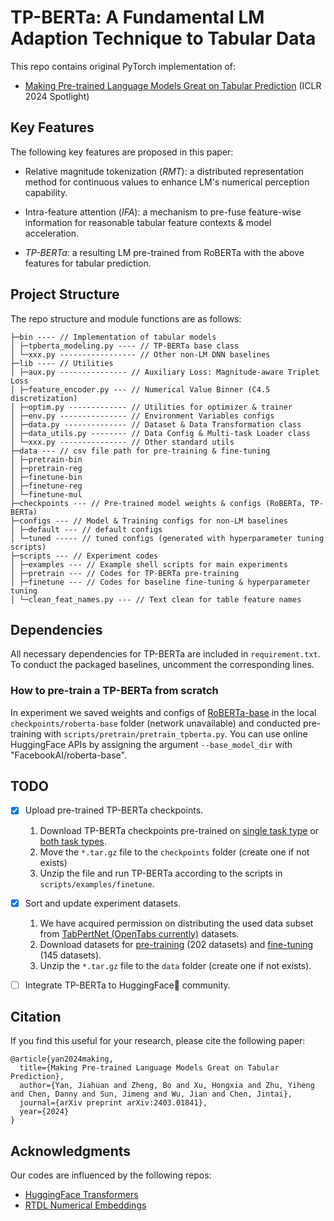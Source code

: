# TP-BERTa: A Fundamental LM Adaption Technique to Tabular Data

This repo contains original PyTorch implementation of:

- [Making Pre-trained Language Models Great on Tabular Prediction](https://openreview.net/pdf?id=anzIzGZuLi) (ICLR 2024 Spotlight)

## Key Features

The following key features are proposed in this paper:

- Relative magnitude tokenization (*RMT*): a distributed representation method for continuous values to enhance LM's numerical perception capability.

- Intra-feature attention (*IFA*): a mechanism to pre-fuse feature-wise information for reasonable tabular feature contexts & model acceleration.

- *TP-BERTa*: a resulting LM pre-trained from RoBERTa with the above features for tabular prediction.

## Project Structure

The repo structure and module functions are as follows:

```
├─bin ---- // Implementation of tabular models
│ ├─tpberta_modeling.py ---- // TP-BERTa base class
│ └─xxx.py ----------------- // Other non-LM DNN baselines
├─lib ---- // Utilities
│ ├─aux.py --------------- // Auxiliary Loss: Magnitude-aware Triplet Loss
│ ├─feature_encoder.py --- // Numerical Value Binner (C4.5 discretization)
│ ├─optim.py ------------- // Utilities for optimizer & trainer
│ ├─env.py --------------- // Environment Variables configs
│ ├─data.py -------------- // Dataset & Data Transformation class
│ ├─data_utils.py -------- // Data Config & Multi-task Loader class
│ └─xxx.py --------------- // Other standard utils
├─data --- // csv file path for pre-training & fine-tuning
│ ├─pretrain-bin
│ ├─pretrain-reg
│ ├─finetune-bin
│ ├─finetune-reg
│ └─finetune-mul
├─checkpoints --- // Pre-trained model weights & configs (RoBERTa, TP-BERTa)
├─configs --- // Model & Training configs for non-LM baselines
│ ├─default --- // default configs
│ └─tuned ----- // tuned configs (generated with hyperparameter tuning scripts)
├─scripts --- // Experiment codes
│ ├─examples --- // Example shell scripts for main experiments
│ ├─pretrain --- // Codes for TP-BERTa pre-training
│ ├─finetune --- // Codes for baseline fine-tuning & hyperparameter tuning
│ └─clean_feat_names.py --- // Text clean for table feature names
```

## Dependencies

All necessary dependencies for TP-BERTa are included in `requirement.txt`. To conduct the packaged baselines, uncomment the corresponding lines.

### How to pre-train a TP-BERTa from scratch

In experiment we saved weights and configs of [RoBERTa-base](https://huggingface.co/FacebookAI/roberta-base/tree/main) in the local `checkpoints/roberta-base` folder (network unavailable) and conducted pre-training with `scripts/pretrain/pretrain_tpberta.py`. You can use online HuggingFace APIs by assigning the argument `--base_model_dir` with "FacebookAI/roberta-base".

## TODO

- [x] Upload pre-trained TP-BERTa checkpoints.
    1. Download TP-BERTa checkpoints pre-trained on [single task type](https://drive.google.com/uc?export=download&id=13_GAK2VcShxm5TgqSvLk2afBTIYcCbEs) or [both task types](https://drive.google.com/uc?export=download&id=1ArjkOAblGPErmxUyVIfpiM0IztnjjYxq).
    2. Move the `*.tar.gz` file to the `checkpoints` folder (create one if not exists)
    3. Unzip the file and run TP-BERTa according to the scripts in `scripts/examples/finetune`.

- [x] Sort and update experiment datasets.
    1. We have acquired permission on distributing the used data subset from [TabPertNet (OpenTabs currently)](https://arxiv.org/abs/2307.04308) datasets.
    2. Download datasets for [pre-training](https://drive.google.com/uc?export=download&id=1Jy45I_vTKn6McMROi5IKjKoSi9QJtx9A) (202 datasets) and [fine-tuning](https://drive.google.com/uc?export=download&id=1JhOJR1kxjyu4w4ZHi8VcxgMh-iYJRDgG) (145 datasets).
    3. Unzip the `*.tar.gz` file to the `data` folder (create one if not exists).

- [ ] Integrate TP-BERTa to HuggingFace🤗 community.


## Citation

If you find this useful for your research, please cite the following paper:

```
@article{yan2024making,
  title={Making Pre-trained Language Models Great on Tabular Prediction},
  author={Yan, Jiahuan and Zheng, Bo and Xu, Hongxia and Zhu, Yiheng and Chen, Danny and Sun, Jimeng and Wu, Jian and Chen, Jintai},
  journal={arXiv preprint arXiv:2403.01841},
  year={2024}
}
```

## Acknowledgments

Our codes are influenced by the following repos:

- [HuggingFace Transformers](https://github.com/huggingface/transformers)
- [RTDL Numerical Embeddings](https://github.com/yandex-research/rtdl-num-embeddings)
